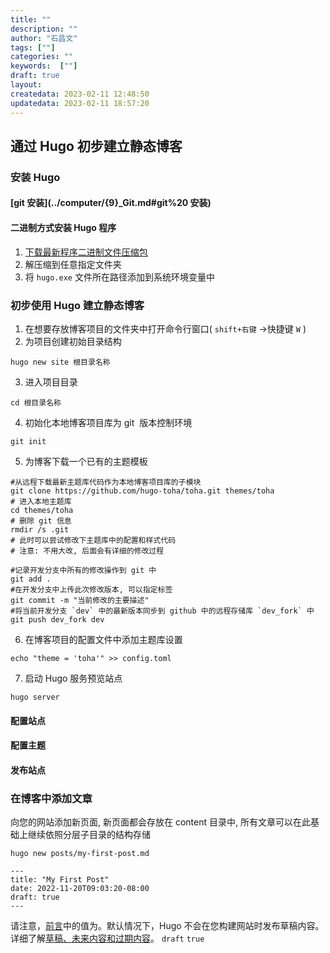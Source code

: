 ```yaml
---
title: ""
description: ""
author: "石昌文"
tags: [""]
categories: ""
keywords:  [""]
draft: true
layout: 
createdata: 2023-02-11 12:48:50
updatedata: 2023-02-11 18:57:20
---
```


## 通过 Hugo 初步建立静态博客

### 安装 Hugo

#### [git 安装](../computer/{9}_Git.md#git%20 安装)

#### 二进制方式安装 Hugo 程序

1. [下载最新程序二进制文件压缩包](https://github.com/gohugoio/hugo/releases/latest)
2. 解压缩到任意指定文件夹
3. 将 `hugo.exe` 文件所在路径添加到系统环境变量中

### 初步使用 Hugo 建立静态博客

1. 在想要存放博客项目的文件夹中打开命令行窗口( `shift+右键` ->快捷键 `W` )
2. 为项目创建初始目录结构 
```
hugo new site 根目录名称
```
3. 进入项目目录 
```
cd 根目录名称
```
4. 初始化本地博客项目库为 git  版本控制环境 
```
git init
```
5. 为博客下载一个已有的主题模板
```
#从远程下载最新主题库代码作为本地博客项目库的子模块
git clone https://github.com/hugo-toha/toha.git themes/toha
# 进入本地主题库
cd themes/toha
# 删除 git 信息
rmdir /s .git
# 此时可以尝试修改下主题库中的配置和样式代码
# 注意: 不用大改, 后面会有详细的修改过程

#记录开发分支中所有的修改操作到 git 中
git add .
#在开发分支中上传此次修改版本, 可以指定标签
git commit -m "当前修改的主要描述"
#将当前开发分支 `dev` 中的最新版本同步到 github 中的远程存储库 `dev_fork` 中 
git push dev_fork dev
```
6. 在博客项目的配置文件中添加主题库设置
```
echo "theme = 'toha'" >> config.toml
```
7. 启动 Hugo 服务预览站点
```
hugo server
```

#### 配置站点

#### 配置主题

#### 发布站点

### 在博客中添加文章

向您的网站添加新页面, 新页面都会存放在 content 目录中, 所有文章可以在此基础上继续依照分层子目录的结构存储

```text
hugo new posts/my-first-post.md
```



```text
---
title: "My First Post"
date: 2022-11-20T09:03:20-08:00
draft: true
---
```

请注意，[前言](https://gohugo.io/content-management/front-matter)中的值为。默认情况下，Hugo 不会在您构建网站时发布草稿内容。详细了解[草稿、未来内容和过期内容](https://gohugo.io/getting-started/usage/#draft-future-and-expired-content)。 `draft` `true`
